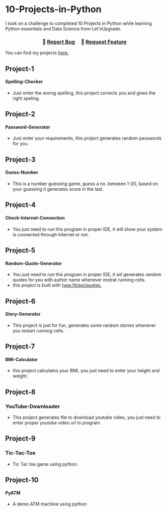 # 10-Projects-in-Python

I took on a challenge to completed 10 Projects in Python while learning Python essentials and Data Science from Let'sUpgrade.

<h3 align="center">
    🔹
    <a href="https://github.com/anjaliaks/anjaliaks.github.io/issues">Report Bug</a> &nbsp; &nbsp;
    🔹
    <a href="https://github.com/anjaliaks/anjaliaks.github.io/issues">Request Feature</a>
</h3>

You can find my projects <a href="http://github.com/anjaliaks/">here.</a>
  
## Project-1
#### Spelling-Checker
- Just enter the worng spelling, this project corrects you and gives the right speling.
## 
  
  
## Project-2
#### Password-Generator
- Just enter your requirements, this project generates random passwords for you.
##


## Project-3
#### Guess-Number
- This is a number guessing game, guess a no. between 1-20, based on your guessing it generates score in the last.
##


## Project-4
#### Check-Internet-Connection
- You just need to run this program in proper IDE, it will show your system is connected through Internet or not.
##


## Project-5
#### Random-Quote-Generator
- You just need to run this program in proper IDE, it wil generates random quotes for you with author name whenever restrat running cells.
- this project is built with <a href="https://type.fit/api/quotes" >type.fit/api/quotes.</a>
##


## Project-6
#### Story-Generator
- This project is just for fun, generates some random stories whenever you restart running cells.
##


## Project-7
#### BMI-Calculator
- this project calculates your BMI, you just need to enter your height and weight.
##


## Project-8
### YouTube-Downloader
- This project generates file to download youtube video, you just need to enter proper youtube video url in program.
##


## Project-9
### Tic-Tac-Toe
- Tic Tac toe game using python.
##


## Project-10
#### PyATM
- A demo ATM machine using python
##
